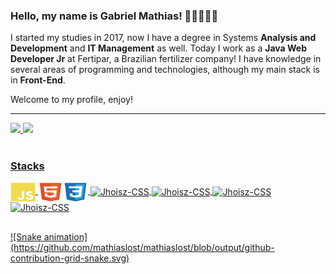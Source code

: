 ### Hello, my name is Gabriel Mathias! 👋🏼👨🏻‍💻

I started my studies in 2017, now I have a degree in Systems **Analysis and Development** and **IT Management** as well. Today I work as a **Java Web Developer Jr** at Fertipar, a Brazilian fertilizer company! I have knowledge in several areas of programming and technologies, although my main stack is in **Front-End**.

Welcome to my profile, enjoy!
____

<div>
 <a href="https://github.com/jhoisz">
<img height="170em" src="https://github-readme-stats.vercel.app/api/top-langs/?username=mathiaslost&layout=compact&langs_count=7&theme=dark"/>
<img height="170em" src="https://github-readme-stats.vercel.app/api?username=mathiaslost&show_icons=true&theme=dark&include_all_commits=true&count_private=true"/>
</div>
<div style="display: inline_block"><br>
<h3>Stacks</h3>
<img align="center" alt="Jhoisz-Js" height="30" width="40" src="https://raw.githubusercontent.com/devicons/devicon/master/icons/javascript/javascript-plain.svg">
<img align="center" alt="Jhoisz-HTML5" height="30" width="40" src="https://raw.githubusercontent.com/devicons/devicon/master/icons/html5/html5-original.svg"><img align="center" alt="Jhoisz-CSS" height="30" width="40" src="https://raw.githubusercontent.com/devicons/devicon/master/icons/css3/css3-original.svg">
<img align="center" alt="Jhoisz-CSS" height="30" width="40" src="https://raw.githubusercontent.com/jmnote/z-icons/master/svg/bootstrap.svg">
<img align="center" alt="Jhoisz-CSS" height="30" width="40" src="https://raw.githubusercontent.com/jmnote/z-icons/master/svg/java.svg">
<img align="center" alt="Jhoisz-CSS" height="30" width="40" src="https://raw.githubusercontent.com/jmnote/z-icons/master/svg/php.svg">
<img align="center" alt="Jhoisz-CSS" height="30" width="40" src="https://raw.githubusercontent.com/jmnote/z-icons/master/svg/git.svg">
</div> 
  
  ##
    
 <div>
 ![Snake animation](https://github.com/mathiaslost/mathiaslost/blob/output/github-contribution-grid-snake.svg)
</div>
